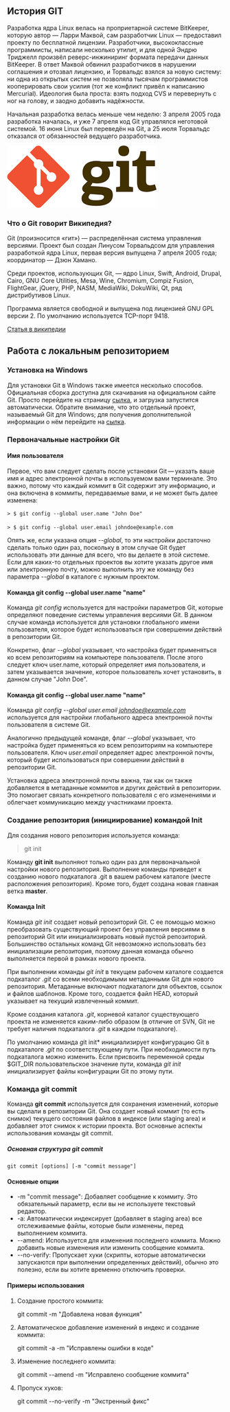 ## История GIT

Разработка ядра Linux велась на проприетарной системе BitKeeper, которую автор — Ларри Маквой, сам разработчик Linux — предоставил проекту по бесплатной лицензии. Разработчики, высококлассные программисты, написали несколько утилит, и для одной Эндрю Триджелл произвёл реверс-инжиниринг формата передачи данных BitKeeper. В ответ Маквой обвинил разработчиков в нарушении соглашения и отозвал лицензию, и Торвальдс взялся за новую систему: ни одна из открытых систем не позволяла тысячам программистов кооперировать свои усилия (тот же конфликт привёл к написанию Mercurial). Идеология была проста: взять подход CVS и перевернуть с ног на голову, и заодно добавить надёжности.

Начальная разработка велась меньше чем неделю: 3 апреля 2005 года разработка началась, и уже 7 апреля код Git управлялся неготовой системой. 16 июня Linux был переведён на Git, а 25 июля Торвальдс отказался от обязанностей ведущего разработчика. 

![Логотип Git](/git.png)

### Что о Git говорит Википедия?
Git (произносится «гит») — распределённая система управления версиями. Проект был создан Линусом Торвальдсом для управления разработкой ядра Linux, первая версия выпущена 7 апреля 2005 года; координатор — Дзюн Хамано.

Среди проектов, использующих Git, — ядро Linux, Swift, Android, Drupal, Cairo, GNU Core Utilities, Mesa, Wine, Chromium, Compiz Fusion, FlightGear, jQuery, PHP, NASM, MediaWiki, DokuWiki, Qt, ряд дистрибутивов Linux.

Программа является свободной и выпущена под лицензией GNU GPL версии 2. По умолчанию используется TCP-порт 9418. 

[Статья в википедии](https://ru.wikipedia.org/wiki/Git)

## Работа с локальным репозиторием

### Установка на Windows

Для установки Git в Windows также имеется несколько способов. Официальная сборка доступна для скачивания на официальном сайте Git. Просто перейдите на страницу [сылка](https://git-scm.com/download/win), и загрузка запустится автоматически. Обратите внимание, что это отдельный проект, называемый Git для Windows; для получения дополнительной информации о нём перейдите на [сылка](https://gitforwindows.org).

### Первоначальные настройки Git

#### Имя пользователя
Первое, что вам следует сделать после установки Git — указать ваше имя и адрес электронной почты в используемом вами терминале. Это важно, потому что каждый коммит в Git содержит эту информацию, и она включена в коммиты, передаваемые вами, и не может быть далее изменена:

    > $ git config --global user.name "John Doe"

    > $ git config --global user.email johndoe@example.com

Опять же, если указана опция *--global*, то эти настройки достаточно сделать только один раз, поскольку в этом случае Git будет использовать эти данные для всего, что вы делаете в этой системе. Если для каких-то отдельных проектов вы хотите указать другое имя или электронную почту, можно выполнить эту же команду без параметра *--global* в каталоге с нужным проектом.

#### Команда git config --global user.name "name"

Команда *git config* используется для настройки параметров Git, которые определяют поведение системы управления версиями Git. В данном случае команда используется для установки глобального имени пользователя, которое будет использоваться при совершении действий в репозитории Git.

Конкретно, флаг *--global* указывает, что настройка будет применяться ко всем репозиториям на компьютере пользователя. После этого следует ключ user.name, который определяет имя пользователя, и затем указывается значение, которое пользователь хочет установить, в данном случае "John Doe".

#### Команда git config --global user.name "name"

Команда *git config --global user.email johndoe@example.com* используется для настройки глобального адреса электронной почты пользователя в системе Git.

Аналогично предыдущей команде, флаг *--global* указывает, что настройка будет применяться ко всем репозиториям на компьютере пользователя. Ключ *user.email* определяет адрес электронной почты, который будет использоваться при совершении действий в репозитории Git.

Установка адреса электронной почты важна, так как он также добавляется в метаданные коммитов и других действий в репозитории. Это помогает связать конкретного пользователя с его изменениями и облегчает коммуникацию между участниками проекта.

### Создание репозитория (инициирование) командой Init

Для создания нового репозитория используется команда:

> git init

Команду **git init** выполняют только один раз для первоначальной настройки нового репозитория. Выполнение команды приведет к созданию нового подкаталога .git в вашем рабочем каталоге (месте расположения репозитория). Кроме того, будет создана новая главная ветка **master**.

#### Команда Init

Команда *git init* создает новый репозиторий Git. С ее помощью можно преобразовать существующий проект без управления версиями в репозиторий Git или инициализировать новый пустой репозиторий. Большинство остальных команд Git невозможно использовать без инициализации репозитория, поэтому данная команда обычно выполняется первой в рамках нового проекта.

При выполнении команды *git init* в текущем рабочем каталоге создается подкаталог *.git* со всеми необходимыми метаданными Git для нового репозитория. Метаданные включают подкаталоги для объектов, ссылок и файлов шаблонов. Кроме того, создается файл HEAD, который указывает на текущий извлеченный коммит.

Кроме создания каталога *.git*, корневой каталог существующего проекта не изменяется каким-либо образом (в отличие от SVN, Git не требует наличия подкаталога *.git* в каждом подкаталоге).

По умолчанию команда *g*it init* инициализирует конфигурацию Git в подкаталоге *.git* по соответствующему пути. При необходимости путь подкаталога можно изменить. Если присвоить переменной среды $GIT_DIR пользовательское значение пути, команда *git init* инициализирует файлы конфигурации Git по этому пути.

### Команда git commit

Команда **git commit** используется для сохранения изменений, которые вы сделали в репозитории Git. Она создает новый коммит (то есть снимок) текущего состояния файлов в индексе (или staging area) и добавляет этот снимок к истории проекта. Вот основные аспекты использования команды git commit.

##### Основная структура git commit

    git commit [options] [-m "commit message"]


#### Основные опции

* -m "commit message": Добавляет сообщение к коммиту. Это обязательный параметр, если вы не используете текстовый редактор.
* -a: Автоматически индексирует (добавляет в staging area) все отслеживаемые файлы, которые были изменены, перед выполнением коммита.
* --amend: Используется для изменения последнего коммита. Можно добавить новые изменения или изменить сообщение коммита.
* --no-verify: Пропускает хуки (скрипты, которые автоматически запускаются при выполнении определенных действий), обычно это полезно, если вы хотите временно отключить проверки.

#### Примеры использования

1. Создание простого коммита:

    git commit -m "Добавлена новая функция"

2. Автоматическое добавление изменений в индекс и создание коммита:

    git commit -a -m "Исправлены ошибки в коде"

3. Изменение последнего коммита:

    git commit --amend -m "Исправлено сообщение коммита"

4. Пропуск хуков:

    git commit --no-verify -m "Экстренный фикс"


